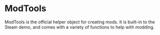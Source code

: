 # ModTools
ModTools is the official helper object for creating mods. It is built-in to the Steam demo, and comes with a variety of functions to help with modding.
